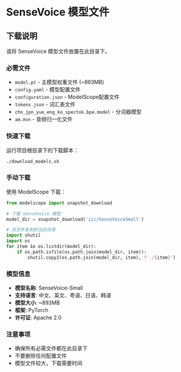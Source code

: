 # SenseVoice 模型文件

## 下载说明

请将 SenseVoice 模型文件放置在此目录下。

### 必需文件

- `model.pt` - 主模型权重文件 (~893MB)
- `config.yaml` - 模型配置文件
- `configuration.json` - ModelScope配置文件
- `tokens.json` - 词汇表文件
- `chn_jpn_yue_eng_ko_spectok.bpe.model` - 分词器模型
- `am.mvn` - 音频归一化文件

### 快速下载

运行项目根目录下的下载脚本：

```bash
./download_models.sh
```

### 手动下载

使用 ModelScope 下载：

```python
from modelscope import snapshot_download

# 下载 SenseVoice 模型
model_dir = snapshot_download('iic/SenseVoiceSmall')

# 将文件复制到当前目录
import shutil
import os
for item in os.listdir(model_dir):
    if os.path.isfile(os.path.join(model_dir, item)):
        shutil.copy2(os.path.join(model_dir, item), f'./{item}')
```

### 模型信息

- **模型名称**: SenseVoice-Small
- **支持语言**: 中文、英文、粤语、日语、韩语
- **模型大小**: ~893MB
- **框架**: PyTorch
- **许可证**: Apache 2.0

### 注意事项

- 确保所有必需文件都在此目录下
- 不要删除任何配置文件
- 模型文件较大，下载需要时间
